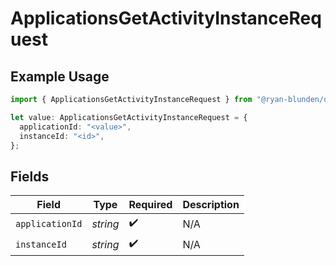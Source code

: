 # ApplicationsGetActivityInstanceRequest

## Example Usage

```typescript
import { ApplicationsGetActivityInstanceRequest } from "@ryan-blunden/discord/models/operations";

let value: ApplicationsGetActivityInstanceRequest = {
  applicationId: "<value>",
  instanceId: "<id>",
};
```

## Fields

| Field              | Type               | Required           | Description        |
| ------------------ | ------------------ | ------------------ | ------------------ |
| `applicationId`    | *string*           | :heavy_check_mark: | N/A                |
| `instanceId`       | *string*           | :heavy_check_mark: | N/A                |